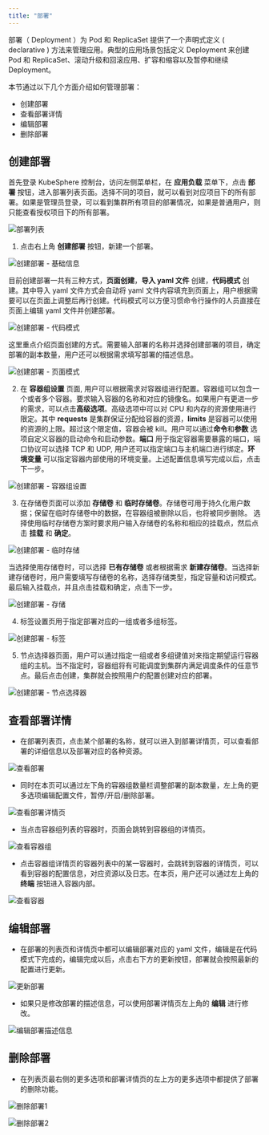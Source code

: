 ```yaml
---
title: "部署"
---
```


部署（ Deployment ）为 Pod 和 ReplicaSet 提供了一个声明式定义 ( declarative ) 方法来管理应用。典型的应用场景包括定义 Deployment 来创建 Pod 和 ReplicaSet、滚动升级和回滚应用、扩容和缩容以及暂停和继续 Deployment。


本节通过以下几个方面介绍如何管理部署：

- 创建部署
- 查看部署详情
- 编辑部署
- 删除部署

## 创建部署

首先登录 KubeSphere 控制台，访问左侧菜单栏，在 **应用负载** 菜单下，点击 **部署** 按钮，进入部署列表页面。选择不同的项目，就可以看到对应项目下的所有部署。如果是管理员登录，可以看到集群所有项目的部署情况，如果是普通用户，则只能查看授权项目下的所有部署。

![部署列表](/deployment_list.png)

1. 点击右上角 **创建部署** 按钮，新建一个部署。

![创建部署 - 基础信息](/deployment_create_1.png)

目前创建部署一共有三种方式，**页面创建**，**导入 yaml 文件** 创建，**代码模式** 创建。其中导入 yaml 文件方式会自动将 yaml 文件内容填充到页面上，用户根据需要可以在页面上调整后再行创建。代码模式可以方便习惯命令行操作的人员直接在页面上编辑 yaml 文件并创建部署。

![创建部署 - 代码模式](/deployment_create_2.png)

这里重点介绍页面创建的方式。需要输入部署的名称并选择创建部署的项目，确定部署的副本数量，用户还可以根据需求填写部署的描述信息。

![创建部署 - 页面模式](/deployment_create_3.png)

2. 在 **容器组设置** 页面, 用户可以根据需求对容器组进行配置。容器组可以包含一个或者多个容器。要求输入容器的名称和对应的镜像名。如果用户有更进一步的需求，可以点击**高级选项**。高级选项中可以对 CPU 和内存的资源使用进行限定。其中 **requests** 是集群保证分配给容器的资源，**limits** 是容器可以使用的资源的上限。超过这个限定值，容器会被 kill。用户可以通过**命令**和**参数** 选项自定义容器的启动命令和启动参数。**端口** 用于指定容器需要暴露的端口，端口协议可以选择 TCP 和 UDP, 用户还可以指定端口与主机端口进行绑定。**环境变量** 可以指定容器内部使用的环境变量。上述配置信息填写完成以后，点击下一步。

![创建部署 - 容器组设置](/deployment_create_4.png)

3. 在存储卷页面可以添加 **存储卷** 和 **临时存储卷**。存储卷可用于持久化用户数据；保留在临时存储卷中的数据，在容器组被删除以后，也将被同步删除。 选择使用临时存储卷方案时要求用户输入存储卷的名称和相应的挂载点，然后点击 **挂载** 和 **确定**。

![创建部署 - 临时存储](/deployment_create_5.png)

当选择使用存储卷时，可以选择 **已有存储卷** 或者根据需求 **新建存储卷**。当选择新建存储卷时，用户需要填写存储卷的名称，选择存储类型，指定容量和访问模式。最后输入挂载点，并且点击挂载和确定，点击下一步。

![创建部署 - 存储](/deployment_create_6.png)

4. 标签设置页用于指定部署对应的一组或者多组标签。

![创建部署 - 标签](/deployment_create_7.png)

5. 节点选择器页面，用户可以通过指定一组或者多组键值对来指定期望运行容器组的主机。当不指定时，容器组将有可能调度到集群内满足调度条件的任意节点。最后点击创建，集群就会按照用户的配置创建对应的部署。

![创建部署 - 节点选择器](/deployment_create_8.png)
 

## 查看部署详情 

* 在部署列表页，点击某个部署的名称，就可以进入到部署详情页，可以查看部署的详细信息以及部署对应的各种资源。

![查看部署](/deployment_read_1.png)

* 同时在本页可以通过左下角的容器组数量栏调整部署的副本数量，左上角的更多选项编辑配置文件，暂停/开启/删除部署。

![查看部署详情页](/deployment_read_4.png)

* 当点击容器组列表的容器时，页面会跳转到容器组的详情页。

![查看容器组](/deployment_read_2.png)

* 点击容器组详情页的容器列表中的某一容器时，会跳转到容器的详情页，可以看到容器的配置信息，对应资源以及日志。在本页，用户还可以通过左上角的 **终端** 按钮进入容器内部。

![查看容器](/deployment_read_3.png)


## 编辑部署

* 在部署的列表页和详情页中都可以编辑部署对应的 yaml 文件，编辑是在代码模式下完成的，编辑完成以后，点击右下方的更新按钮，部署就会按照最新的配置进行更新。

![更新部署](/deployment_update_1.png)

* 如果只是修改部署的描述信息，可以使用部署详情页左上角的 **编辑** 进行修改。

![编辑部署描述信息](/deployment_update_2.png)

## 删除部署

* 在列表页最右侧的更多选项和部署详情页的左上方的更多选项中都提供了部署的删除功能。

 ![删除部署1](/deployment_delete_1.png)

 ![删除部署2](/deployment_delete_2.png)
